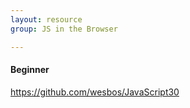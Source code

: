 ```yaml
---
layout: resource
group: JS in the Browser

---
```

<!-- General resources go here -->

#### Beginner

<https://github.com/wesbos/JavaScript30>

<!-- #### Intermediate -->

<!-- #### Advanced -->

<!-- #### Jedi -->
